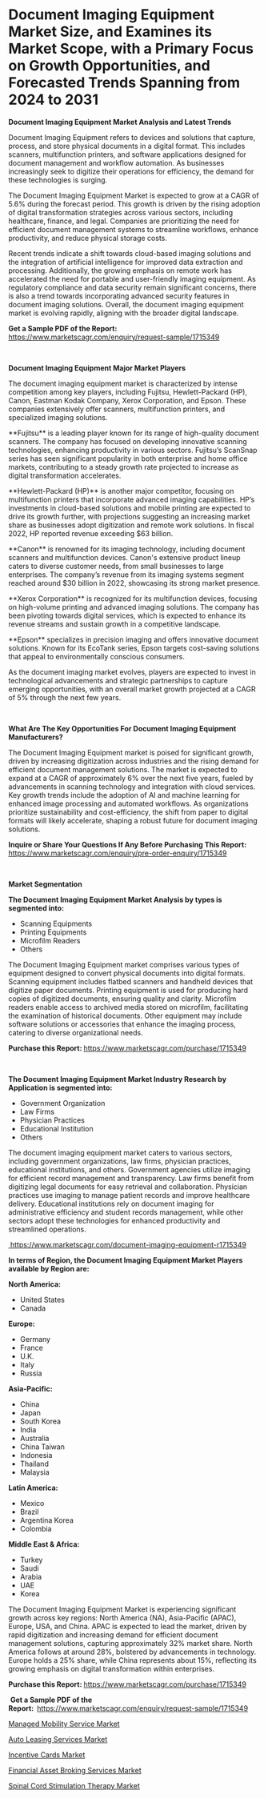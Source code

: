 <p><h1>Document Imaging Equipment Market Size, and Examines its Market Scope, with a Primary Focus on Growth Opportunities, and Forecasted Trends Spanning from 2024 to 2031</h1></p><p><strong>Document Imaging Equipment Market Analysis and Latest Trends</strong></p>
<p><p>Document Imaging Equipment refers to devices and solutions that capture, process, and store physical documents in a digital format. This includes scanners, multifunction printers, and software applications designed for document management and workflow automation. As businesses increasingly seek to digitize their operations for efficiency, the demand for these technologies is surging.</p><p>The Document Imaging Equipment Market is expected to grow at a CAGR of 5.6% during the forecast period. This growth is driven by the rising adoption of digital transformation strategies across various sectors, including healthcare, finance, and legal. Companies are prioritizing the need for efficient document management systems to streamline workflows, enhance productivity, and reduce physical storage costs.</p><p>Recent trends indicate a shift towards cloud-based imaging solutions and the integration of artificial intelligence for improved data extraction and processing. Additionally, the growing emphasis on remote work has accelerated the need for portable and user-friendly imaging equipment. As regulatory compliance and data security remain significant concerns, there is also a trend towards incorporating advanced security features in document imaging solutions. Overall, the document imaging equipment market is evolving rapidly, aligning with the broader digital landscape.</p></p>
<p><strong>Get a Sample PDF of the Report:&nbsp;</strong> <a href="https://www.marketscagr.com/enquiry/request-sample/1715349?utm_campaign=1126&utm_medium=2&utm_source=Github&utm_content=ia&utm_term=23102024&utm_id=document-imaging-equipment">https://www.marketscagr.com/enquiry/request-sample/1715349</a></p>
<p>&nbsp;</p>
<p><strong>Document Imaging Equipment Major Market Players</strong></p>
<p><p>The document imaging equipment market is characterized by intense competition among key players, including Fujitsu, Hewlett-Packard (HP), Canon, Eastman Kodak Company, Xerox Corporation, and Epson. These companies extensively offer scanners, multifunction printers, and specialized imaging solutions.</p><p>**Fujitsu** is a leading player known for its range of high-quality document scanners. The company has focused on developing innovative scanning technologies, enhancing productivity in various sectors. Fujitsu’s ScanSnap series has seen significant popularity in both enterprise and home office markets, contributing to a steady growth rate projected to increase as digital transformation accelerates.</p><p>**Hewlett-Packard (HP)** is another major competitor, focusing on multifunction printers that incorporate advanced imaging capabilities. HP’s investments in cloud-based solutions and mobile printing are expected to drive its growth further, with projections suggesting an increasing market share as businesses adopt digitization and remote work solutions. In fiscal 2022, HP reported revenue exceeding $63 billion.</p><p>**Canon** is renowned for its imaging technology, including document scanners and multifunction devices. Canon's extensive product lineup caters to diverse customer needs, from small businesses to large enterprises. The company’s revenue from its imaging systems segment reached around $30 billion in 2022, showcasing its strong market presence.</p><p>**Xerox Corporation** is recognized for its multifunction devices, focusing on high-volume printing and advanced imaging solutions. The company has been pivoting towards digital services, which is expected to enhance its revenue streams and sustain growth in a competitive landscape.</p><p>**Epson** specializes in precision imaging and offers innovative document solutions. Known for its EcoTank series, Epson targets cost-saving solutions that appeal to environmentally conscious consumers. </p><p>As the document imaging market evolves, players are expected to invest in technological advancements and strategic partnerships to capture emerging opportunities, with an overall market growth projected at a CAGR of 5% through the next few years.</p></p>
<p>&nbsp;</p>
<p><strong>What Are The Key Opportunities For Document Imaging Equipment Manufacturers?</strong></p>
<p><p>The Document Imaging Equipment market is poised for significant growth, driven by increasing digitization across industries and the rising demand for efficient document management solutions. The market is expected to expand at a CAGR of approximately 6% over the next five years, fueled by advancements in scanning technology and integration with cloud services. Key growth trends include the adoption of AI and machine learning for enhanced image processing and automated workflows. As organizations prioritize sustainability and cost-efficiency, the shift from paper to digital formats will likely accelerate, shaping a robust future for document imaging solutions.</p></p>
<p><strong>Inquire or Share Your Questions If Any Before Purchasing This Report:</strong> <a href="https://www.marketscagr.com/enquiry/pre-order-enquiry/1715349?utm_campaign=1126&utm_medium=2&utm_source=Github&utm_content=ia&utm_term=23102024&utm_id=document-imaging-equipment">https://www.marketscagr.com/enquiry/pre-order-enquiry/1715349</a></p>
<p>&nbsp;</p>
<p><strong>Market Segmentation</strong></p>
<p><strong>The Document Imaging Equipment Market Analysis by types is segmented into:</strong></p>
<p><ul><li>Scanning Equipments</li><li>Printing Equipments</li><li>Microfilm Readers</li><li>Others</li></ul></p>
<p><p>The Document Imaging Equipment market comprises various types of equipment designed to convert physical documents into digital formats. Scanning equipment includes flatbed scanners and handheld devices that digitize paper documents. Printing equipment is used for producing hard copies of digitized documents, ensuring quality and clarity. Microfilm readers enable access to archived media stored on microfilm, facilitating the examination of historical documents. Other equipment may include software solutions or accessories that enhance the imaging process, catering to diverse organizational needs.</p></p>
<p><strong>Purchase this Report:&nbsp;</strong><a href="https://www.marketscagr.com/purchase/1715349?utm_campaign=1126&utm_medium=2&utm_source=Github&utm_content=ia&utm_term=23102024&utm_id=document-imaging-equipment">https://www.marketscagr.com/purchase/1715349</a></p>
<p>&nbsp;</p>
<p><strong>The Document Imaging Equipment Market Industry Research by Application is segmented into:</strong></p>
<p><ul><li>Government Organization</li><li>Law Firms</li><li>Physician Practices</li><li>Educational Institution</li><li>Others</li></ul></p>
<p><p>The document imaging equipment market caters to various sectors, including government organizations, law firms, physician practices, educational institutions, and others. Government agencies utilize imaging for efficient record management and transparency. Law firms benefit from digitizing legal documents for easy retrieval and collaboration. Physician practices use imaging to manage patient records and improve healthcare delivery. Educational institutions rely on document imaging for administrative efficiency and student records management, while other sectors adopt these technologies for enhanced productivity and streamlined operations.</p></p>
<p><a href="https://www.marketscagr.com/document-imaging-equipment-r1715349?utm_campaign=1126&utm_medium=2&utm_source=Github&utm_content=ia&utm_term=23102024&utm_id=document-imaging-equipment">&nbsp;https://www.marketscagr.com/document-imaging-equipment-r1715349</a></p>
<p><strong>In terms of Region, the Document Imaging Equipment Market Players available by Region are:</strong></p>
<p>
    <p> <strong> North America: </strong>
        <ul>
            <li>United States</li>
            <li>Canada</li>
        </ul>
        </p> 
    <p> <strong> Europe: </strong>
        <ul>
            <li>Germany</li>
            <li>France</li>
            <li>U.K.</li>
            <li>Italy</li>
            <li>Russia</li>
        </ul>
        </p> 
    <p> <strong> Asia-Pacific: </strong>
        <ul>
            <li>China</li>
            <li>Japan</li>
            <li>South Korea</li>
            <li>India</li>
            <li>Australia</li>
            <li>China Taiwan</li>
            <li>Indonesia</li>
            <li>Thailand</li>
            <li>Malaysia</li>
        </ul>
        </p> 
    <p> <strong> Latin America: </strong>
        <ul>
            <li>Mexico</li>
            <li>Brazil</li>
            <li>Argentina Korea</li>
            <li>Colombia</li>
        </ul>
        </p> 
    <p> <strong> Middle East & Africa: </strong>
        <ul>
            <li>Turkey</li>
            <li>Saudi</li>
            <li>Arabia</li>
            <li>UAE</li>
            <li>Korea</li>
        </ul>
    </p>
    </p>
<p><p>The Document Imaging Equipment Market is experiencing significant growth across key regions: North America (NA), Asia-Pacific (APAC), Europe, USA, and China. APAC is expected to lead the market, driven by rapid digitization and increasing demand for efficient document management solutions, capturing approximately 32% market share. North America follows at around 28%, bolstered by advancements in technology. Europe holds a 25% share, while China represents about 15%, reflecting its growing emphasis on digital transformation within enterprises.</p></p>
<p><strong>Purchase this Report: </strong><a href="https://www.marketscagr.com/purchase/1715349?utm_campaign=1126&utm_medium=2&utm_source=Github&utm_content=ia&utm_term=23102024&utm_id=document-imaging-equipment">https://www.marketscagr.com/purchase/1715349</a></p>
<p>&nbsp;<strong>Get a Sample PDF of the Report:&nbsp;&nbsp;</strong><a href="https://www.marketscagr.com/enquiry/request-sample/1715349?utm_campaign=1126&utm_medium=2&utm_source=Github&utm_content=ia&utm_term=23102024&utm_id=document-imaging-equipment">https://www.marketscagr.com/enquiry/request-sample/1715349</a></p>
<p><strong></strong></p>
<p><p><a href="https://github.com/gdfhhhj/Market-Research-Report-List-6/blob/main/managed-mobility-service-market.md?utm_campaign=1126&utm_medium=2&utm_source=Github&utm_content=ia&utm_term=23102024&utm_id=document-imaging-equipment">Managed Mobility Service Market</a></p><p><a href="https://www.linkedin.com/pulse/auto-leasing-services-market-research-report-exploring-size-akffe?utm_campaign=1126&utm_medium=2&utm_source=Github&utm_content=ia&utm_term=23102024&utm_id=document-imaging-equipment">Auto Leasing Services Market</a></p><p><a href="https://www.linkedin.com/pulse/incentive-cards-market-share-size-trends-industry-analysis-kdnze?utm_campaign=1126&utm_medium=2&utm_source=Github&utm_content=ia&utm_term=23102024&utm_id=document-imaging-equipment">Incentive Cards Market</a></p><p><a href="https://www.linkedin.com/pulse/emerging-trends-financial-asset-broking-services-market-global-sftge?utm_campaign=1126&utm_medium=2&utm_source=Github&utm_content=ia&utm_term=23102024&utm_id=document-imaging-equipment">Financial Asset Broking Services Market</a></p><p><a href="https://www.linkedin.com/pulse/navigating-global-spinal-cord-stimulation-therapy-market-lno6e?utm_campaign=1126&utm_medium=2&utm_source=Github&utm_content=ia&utm_term=23102024&utm_id=document-imaging-equipment">Spinal Cord Stimulation Therapy Market</a></p></p>